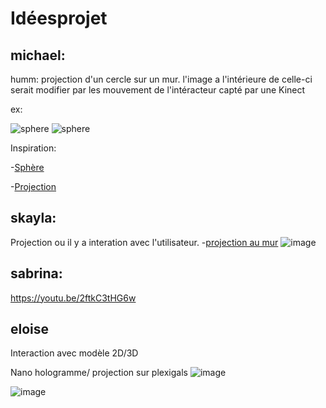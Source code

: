 # Idéesprojet


## michael:
humm: projection d'un cercle sur un mur. l'image a l'intérieure de celle-ci serait modifier par les mouvement de l'intéracteur capté par une Kinect 

ex:

![sphere](https://mir-s3-cdn-cf.behance.net/projects/404/df05b335734979.Y3JvcCw4NzYsNjg1LDE5MywyMQ.jpg)
![sphere](https://2.bp.blogspot.com/_aa_4f6B8K1U/Sw9BZKoIsAI/AAAAAAAAAnk/eiXwtqBkrbM/s1600/DSC_0012.JPG)

Inspiration:

-[Sphère](https://theinspirationgrid.com/anima-interactive-art-installation-by-onformative/)

-[Projection](https://blogaadb.blogspot.com/2009/11/experimentation-du-dispositif-de.html)

## skayla:
Projection ou il y a interation avec l'utilisateur.
-[projection au mur](https://www.youtube.com/watch?v=KLOB-T1mgdY)
![image](https://user-images.githubusercontent.com/90851580/187996895-5a7b2486-cfd8-4632-9b37-5957eb571f83.png)


## sabrina:
https://youtu.be/2ftkC3tHG6w

## eloise
Interaction avec modèle 2D/3D

Nano hologramme/ projection sur plexigals
![image](https://user-images.githubusercontent.com/70410591/187994368-9a357033-08a7-41a7-9864-c98c7237cdb2.png)

![image](https://user-images.githubusercontent.com/70410591/187995971-0de37a66-0ffa-47eb-8f22-8b69ef8976fb.png)
